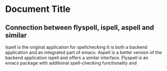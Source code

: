 # Document Title

## Connection between flyspell, ispell, aspell and similar

Ispell is the original application for spellchecking
    It is both a backend application and an integrated part of emacs.
Aspell is a better version of the backend application ispell and offers a
    similar interface.
Flyspell is an emacs package with additional spell-checking functionality and

